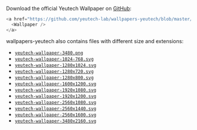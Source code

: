 Download the official Yeutech Wallpaper on [GitHub](https://github.com/yeutech-lab/wallpapers-yeutech/):

```js
<a href="https://github.com/yeutech-lab/wallpapers-yeutech/blob/master/static/wallpaper.svg" target="_blank">
  <Wallpaper />
</a>
```

wallpapers-yeutech also contains files with different size and extensions:

- [`yeutech-wallpaper-3480.png`](https://github.com/yeutech-lab/wallpapers-yeutech/blob/master/static/yeutech-wallpaper-3480.png)
- [`yeutech-wallpaper-1024-768.svg`](https://github.com/yeutech-lab/wallpapers-yeutech/blob/master/static/yeutech-wallpaper-1024-768.svg)
- [`yeutech-wallpaper-1280x1024.svg`](https://github.com/yeutech-lab/wallpapers-yeutech/blob/master/static/yeutech-wallpaper-1280x1024.svg)
- [`yeutech-wallpaper-1280x720.svg`](https://github.com/yeutech-lab/wallpapers-yeutech/blob/master/static/yeutech-wallpaper-1280x720.svg)
- [`yeutech-wallpaper-1280x800.svg`](https://github.com/yeutech-lab/wallpapers-yeutech/blob/master/static/yeutech-wallpaper-1280x800.svg)
- [`yeutech-wallpaper-1600x1200.svg`](https://github.com/yeutech-lab/wallpapers-yeutech/blob/master/static/yeutech-wallpaper-1600x1200.svg)
- [`yeutech-wallpaper-1920x1080.svg`](https://github.com/yeutech-lab/wallpapers-yeutech/blob/master/static/yeutech-wallpaper-1920x1080.svg)
- [`yeutech-wallpaper-1920x1200.svg`](https://github.com/yeutech-lab/wallpapers-yeutech/blob/master/static/yeutech-wallpaper-1920x1200.svg)
- [`yeutech-wallpaper-2560x1080.svg`](https://github.com/yeutech-lab/wallpapers-yeutech/blob/master/static/yeutech-wallpaper-2560x1080.svg)
- [`yeutech-wallpaper-2560x1440.svg`](https://github.com/yeutech-lab/wallpapers-yeutech/blob/master/static/yeutech-wallpaper-2560x1440.svg)
- [`yeutech-wallpaper-2560x1600.svg`](https://github.com/yeutech-lab/wallpapers-yeutech/blob/master/static/yeutech-wallpaper-2560x1600.svg)
- [`yeutech-wallpaper-3480x2160.svg`](https://github.com/yeutech-lab/wallpapers-yeutech/blob/master/static/yeutech-wallpaper-3480x2160.svg)


